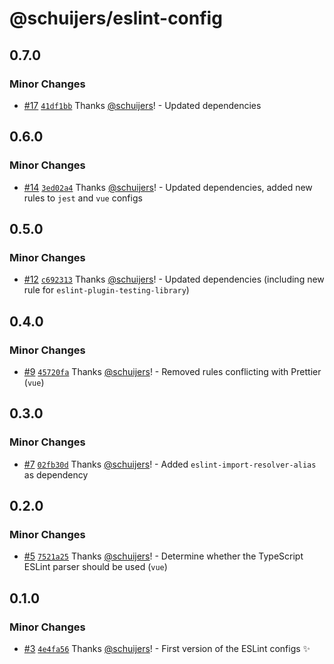 # @schuijers/eslint-config

## 0.7.0

### Minor Changes

- [#17](https://github.com/schuijers/eslint-config/pull/17)
  [`41df1bb`](https://github.com/schuijers/eslint-config/commit/41df1bbdb5de2c49056c0249d048cb0e73f17c6e)
  Thanks [@schuijers](https://github.com/schuijers)! - Updated dependencies

## 0.6.0

### Minor Changes

- [#14](https://github.com/schuijers/eslint-config/pull/14)
  [`3ed02a4`](https://github.com/schuijers/eslint-config/commit/3ed02a4a73c904dc4378fa7c1e392acf07fe19c5)
  Thanks [@schuijers](https://github.com/schuijers)! - Updated dependencies, added new rules to
  `jest` and `vue` configs

## 0.5.0

### Minor Changes

- [#12](https://github.com/schuijers/eslint-config/pull/12)
  [`c692313`](https://github.com/schuijers/eslint-config/commit/c692313410112f7a1bbfead0cadaa92d98e91e41)
  Thanks [@schuijers](https://github.com/schuijers)! - Updated dependencies (including new rule for
  `eslint-plugin-testing-library`)

## 0.4.0

### Minor Changes

- [#9](https://github.com/schuijers/eslint-config/pull/9)
  [`45720fa`](https://github.com/schuijers/eslint-config/commit/45720faa552b769c1ccc5498f12ea10c18590c6d)
  Thanks [@schuijers](https://github.com/schuijers)! - Removed rules conflicting with Prettier
  (`vue`)

## 0.3.0

### Minor Changes

- [#7](https://github.com/schuijers/eslint-config/pull/7)
  [`02fb30d`](https://github.com/schuijers/eslint-config/commit/02fb30d54418137f55df4debb08b16b3d89aa21d)
  Thanks [@schuijers](https://github.com/schuijers)! - Added `eslint-import-resolver-alias` as
  dependency

## 0.2.0

### Minor Changes

- [#5](https://github.com/schuijers/eslint-config/pull/5)
  [`7521a25`](https://github.com/schuijers/eslint-config/commit/7521a25ef089afda8b9a763f41e603586c40843c)
  Thanks [@schuijers](https://github.com/schuijers)! - Determine whether the TypeScript ESLint
  parser should be used (`vue`)

## 0.1.0

### Minor Changes

- [#3](https://github.com/schuijers/eslint-config/pull/3)
  [`4e4fa56`](https://github.com/schuijers/eslint-config/commit/4e4fa567fa67f3eb0aedd0569f70aadfdd2af7ac)
  Thanks [@schuijers](https://github.com/schuijers)! - First version of the ESLint configs ✨
